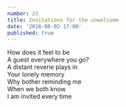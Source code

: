 ```yaml
---
number: 23
title: Invitations for the unwelcome
date: '2016-06-02 17:00'
published: true
---
```

How does it feel to be<br>
A guest everywhere you go?<br>
A distant reverie plays in<br>
Your lonely memory<br>
Why bother reminding me<br>
When we both know<br> 
I am invited every time<br>
